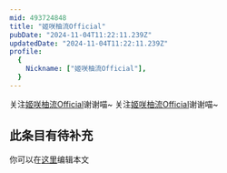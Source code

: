 ```yaml
---
mid: 493724848
title: "姬咲柚流Official"
pubDate: "2024-11-04T11:22:11.239Z"
updatedDate: "2024-11-04T11:22:11.239Z"
profile:
  {
    Nickname: ["姬咲柚流Official"],
  }
---
```


关注[姬咲柚流Official](https://space.bilibili.com/493724848)谢谢喵~ 关注[姬咲柚流Official](https://space.bilibili.com/493724848)谢谢喵~

## 此条目有待补充
你可以在[这里](https://github.com/Yuhanawa/VTuber.ICU/edit/master/src/content/v/姬咲柚流Official/index.md)编辑本文
